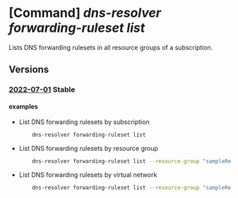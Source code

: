 # [Command] _dns-resolver forwarding-ruleset list_

Lists DNS forwarding rulesets in all resource groups of a subscription.

## Versions

### [2022-07-01](/Resources/mgmt-plane/L3N1YnNjcmlwdGlvbnMve30vcHJvdmlkZXJzL21pY3Jvc29mdC5uZXR3b3JrL2Ruc2ZvcndhcmRpbmdydWxlc2V0cw==/2022-07-01.xml) **Stable**

<!-- mgmt-plane /subscriptions/{}/providers/microsoft.network/dnsforwardingrulesets 2022-07-01 -->
<!-- mgmt-plane /subscriptions/{}/resourcegroups/{}/providers/microsoft.network/dnsforwardingrulesets 2022-07-01 -->

#### examples

- List DNS forwarding rulesets by subscription
    ```bash
        dns-resolver forwarding-ruleset list
    ```

- List DNS forwarding rulesets by resource group
    ```bash
        dns-resolver forwarding-ruleset list --resource-group "sampleResourceGroup"
    ```

- List DNS forwarding rulesets by virtual network
    ```bash
        dns-resolver forwarding-ruleset list --resource-group "sampleResourceGroup" --virtual- network-name "sampleVirtualNetwork"
    ```
